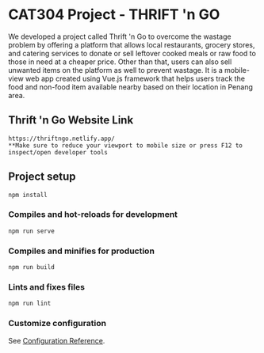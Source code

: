 # CAT304 Project - THRIFT 'n GO
We developed a project called Thrift 'n Go to overcome the wastage problem by offering a platform that allows local restaurants, grocery stores, and catering services to donate or sell leftover cooked meals or raw food to those in need at a cheaper price. Other than that, users can also sell unwanted items on the platform as well to prevent wastage. It is a mobile-view web app created using Vue.js framework that helps users track the food and non-food item available nearby based on their location in Penang area.

## Thrift 'n Go Website Link
```
https://thriftngo.netlify.app/
**Make sure to reduce your viewport to mobile size or press F12 to inspect/open developer tools
```

## Project setup
```
npm install
```

### Compiles and hot-reloads for development
```
npm run serve
```

### Compiles and minifies for production
```
npm run build
```

### Lints and fixes files
```
npm run lint
```

### Customize configuration
See [Configuration Reference](https://cli.vuejs.org/config/).
